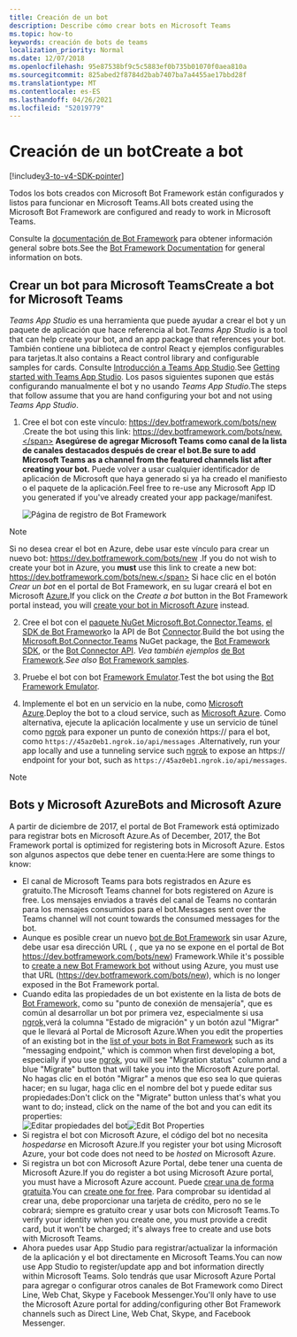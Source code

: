 ```yaml
---
title: Creación de un bot
description: Describe cómo crear bots en Microsoft Teams
ms.topic: how-to
keywords: creación de bots de teams
localization_priority: Normal
ms.date: 12/07/2018
ms.openlocfilehash: 95e87538bf9c5c5883ef0b735b01070f0aea810a
ms.sourcegitcommit: 825abed2f8784d2bab7407ba7a4455ae17bbd28f
ms.translationtype: MT
ms.contentlocale: es-ES
ms.lasthandoff: 04/26/2021
ms.locfileid: "52019779"
---
```

# <a name="create-a-bot"></a><span data-ttu-id="1432e-104">Creación de un bot</span><span class="sxs-lookup"><span data-stu-id="1432e-104">Create a bot</span></span>

[!include[v3-to-v4-SDK-pointer](~/includes/v3-to-v4-pointer-bots.md)]

<span data-ttu-id="1432e-105">Todos los bots creados con Microsoft Bot Framework están configurados y listos para funcionar en Microsoft Teams.</span><span class="sxs-lookup"><span data-stu-id="1432e-105">All bots created using the Microsoft Bot Framework are configured and ready to work in Microsoft Teams.</span></span>

<span data-ttu-id="1432e-106">Consulte la [documentación de Bot Framework](/azure/bot-service/?view=azure-bot-service-3.0&preserve-view=true) para obtener información general sobre bots.</span><span class="sxs-lookup"><span data-stu-id="1432e-106">See the [Bot Framework Documentation](/azure/bot-service/?view=azure-bot-service-3.0&preserve-view=true) for general information on bots.</span></span>

## <a name="create-a-bot-for-microsoft-teams"></a><span data-ttu-id="1432e-107">Crear un bot para Microsoft Teams</span><span class="sxs-lookup"><span data-stu-id="1432e-107">Create a bot for Microsoft Teams</span></span>

<span data-ttu-id="1432e-108">*Teams App Studio* es una herramienta que puede ayudar a crear el bot y un paquete de aplicación que hace referencia al bot.</span><span class="sxs-lookup"><span data-stu-id="1432e-108">*Teams App Studio* is a tool that can help create your bot, and an app package that references your bot.</span></span> <span data-ttu-id="1432e-109">También contiene una biblioteca de control React y ejemplos configurables para tarjetas.</span><span class="sxs-lookup"><span data-stu-id="1432e-109">It also contains a React control library and configurable samples for cards.</span></span> <span data-ttu-id="1432e-110">Consulte [Introducción a Teams App Studio](~/concepts/build-and-test/app-studio-overview.md).</span><span class="sxs-lookup"><span data-stu-id="1432e-110">See [Getting started with Teams App Studio](~/concepts/build-and-test/app-studio-overview.md).</span></span> <span data-ttu-id="1432e-111">Los pasos siguientes suponen que estás configurando manualmente el bot y no usando *Teams App Studio*.</span><span class="sxs-lookup"><span data-stu-id="1432e-111">The steps that follow assume that you are hand configuring your bot and not using *Teams App Studio*.</span></span>

1. <span data-ttu-id="1432e-112">Cree el bot con este vínculo: https://dev.botframework.com/bots/new .</span><span class="sxs-lookup"><span data-stu-id="1432e-112">Create the bot using this link: https://dev.botframework.com/bots/new.</span></span> <span data-ttu-id="1432e-113">**Asegúrese de agregar Microsoft Teams como canal de la lista de canales destacados después de crear el bot.**</span><span class="sxs-lookup"><span data-stu-id="1432e-113">**Be sure to add Microsoft Teams as a channel from the featured channels list after creating your bot.**</span></span> <span data-ttu-id="1432e-114">Puede volver a usar cualquier identificador de aplicación de Microsoft que haya generado si ya ha creado el manifiesto o el paquete de la aplicación.</span><span class="sxs-lookup"><span data-stu-id="1432e-114">Feel free to re-use any Microsoft App ID you generated if you've already created your app package/manifest.</span></span>

   ![Página de registro de Bot Framework](~/assets/images/bots/bfregister.png)

> [!NOTE]
> <span data-ttu-id="1432e-116">Si no desea crear el bot en  Azure, debe usar este vínculo para crear un nuevo bot: https://dev.botframework.com/bots/new .</span><span class="sxs-lookup"><span data-stu-id="1432e-116">If you do not wish to create your bot in Azure, you **must** use this link to create a new bot: https://dev.botframework.com/bots/new.</span></span> <span data-ttu-id="1432e-117">Si hace clic en el botón *Crear un bot* en el portal de Bot Framework, en su lugar creará el bot en Microsoft [Azure.](#bots-and-microsoft-azure)</span><span class="sxs-lookup"><span data-stu-id="1432e-117">If you click on the *Create a bot* button in the Bot Framework portal instead, you will [create your bot in Microsoft Azure](#bots-and-microsoft-azure) instead.</span></span>

2. <span data-ttu-id="1432e-118">Cree el bot con el [paquete NuGet Microsoft.Bot.Connector.Teams,](https://www.nuget.org/packages/Microsoft.Bot.Connector.Teams)  [el SDK de Bot Framework](https://github.com/microsoft/botframework-sdk)o la API de Bot [Connector](https://docs.microsoft.com/bot-framework/rest-api/bot-framework-rest-connector-api-reference).</span><span class="sxs-lookup"><span data-stu-id="1432e-118">Build the bot using the [Microsoft.Bot.Connector.Teams](https://www.nuget.org/packages/Microsoft.Bot.Connector.Teams) NuGet package, the  [Bot Framework SDK](https://github.com/microsoft/botframework-sdk), or the [Bot Connector API](https://docs.microsoft.com/bot-framework/rest-api/bot-framework-rest-connector-api-reference).</span></span> <span data-ttu-id="1432e-119">*Vea también ejemplos* [de Bot Framework](https://github.com/Microsoft/BotBuilder-Samples/blob/master/README.md).</span><span class="sxs-lookup"><span data-stu-id="1432e-119">*See also* [Bot Framework samples](https://github.com/Microsoft/BotBuilder-Samples/blob/master/README.md).</span></span>

3. <span data-ttu-id="1432e-120">Pruebe el bot con bot [Framework Emulator](https://docs.microsoft.com/bot-framework/debug-bots-emulator).</span><span class="sxs-lookup"><span data-stu-id="1432e-120">Test the bot using the [Bot Framework Emulator](https://docs.microsoft.com/bot-framework/debug-bots-emulator).</span></span>

4. <span data-ttu-id="1432e-121">Implemente el bot en un servicio en la nube, como [Microsoft Azure](https://azure.microsoft.com/).</span><span class="sxs-lookup"><span data-stu-id="1432e-121">Deploy the bot to a cloud service, such as [Microsoft Azure](https://azure.microsoft.com/).</span></span> <span data-ttu-id="1432e-122">Como alternativa, ejecute la aplicación localmente y use un servicio de túnel como [ngrok](https://ngrok.com) para exponer un punto de conexión https:// para el bot, como `https://45az0eb1.ngrok.io/api/messages` .</span><span class="sxs-lookup"><span data-stu-id="1432e-122">Alternatively, run your app locally and use a tunneling service such [ngrok](https://ngrok.com) to expose an https:// endpoint for your bot, such as `https://45az0eb1.ngrok.io/api/messages`.</span></span>

> [!NOTE]
> ## <a name="bots-and-microsoft-azure"></a><span data-ttu-id="1432e-123">Bots y Microsoft Azure</span><span class="sxs-lookup"><span data-stu-id="1432e-123">Bots and Microsoft Azure</span></span>
> <span data-ttu-id="1432e-124">A partir de diciembre de 2017, el portal de Bot Framework está optimizado para registrar bots en Microsoft Azure.</span><span class="sxs-lookup"><span data-stu-id="1432e-124">As of December, 2017, the Bot Framework portal is optimized for registering bots in Microsoft Azure.</span></span> <span data-ttu-id="1432e-125">Estos son algunos aspectos que debe tener en cuenta:</span><span class="sxs-lookup"><span data-stu-id="1432e-125">Here are some things to know:</span></span>
>
> * <span data-ttu-id="1432e-126">El canal de Microsoft Teams para bots registrados en Azure es gratuito.</span><span class="sxs-lookup"><span data-stu-id="1432e-126">The Microsoft Teams channel for bots registered on Azure is free.</span></span> <span data-ttu-id="1432e-127">Los mensajes enviados a través del canal de Teams no contarán para los mensajes consumidos para el bot.</span><span class="sxs-lookup"><span data-stu-id="1432e-127">Messages sent over the Teams channel will not count towards the consumed messages for the bot.</span></span>
> * <span data-ttu-id="1432e-128">Aunque es posible crear un nuevo [bot de Bot Framework](https://dev.botframework.com/bots/new) sin usar Azure, debe usar esa dirección URL ( , que ya no se expone en el portal de Bot https://dev.botframework.com/bots/new) Framework.</span><span class="sxs-lookup"><span data-stu-id="1432e-128">While it's possible to [create a new Bot Framework bot](https://dev.botframework.com/bots/new) without using Azure, you must use that URL (https://dev.botframework.com/bots/new), which is no longer exposed in the Bot Framework portal.</span></span>
> * <span data-ttu-id="1432e-129">Cuando edita las propiedades de un bot existente en la lista de bots de [Bot Framework,](https://dev.botframework.com/bots) como su "punto de conexión de mensajería", que es común al desarrollar un bot por primera vez, especialmente si usa [ngrok,](https://ngrok.com)verá la columna "Estado de migración" y un botón azul "Migrar" que le llevará al Portal de Microsoft Azure.</span><span class="sxs-lookup"><span data-stu-id="1432e-129">When you edit the properties of an existing bot in the [list of your bots in Bot Framework](https://dev.botframework.com/bots) such as its "messaging endpoint," which is common when first developing a bot, especially if you use [ngrok](https://ngrok.com), you will see "Migration status" column and a blue "Migrate" button that will take you into the Microsoft Azure portal.</span></span> <span data-ttu-id="1432e-130">No hagas clic en el botón "Migrar" a menos que eso sea lo que quieras hacer; en su lugar, haga clic en el nombre del bot y puede editar sus propiedades:</span><span class="sxs-lookup"><span data-stu-id="1432e-130">Don't click on the "Migrate" button unless that's what you want to do; instead, click on the name of the bot and you can edit its properties:</span></span></br>
   <span data-ttu-id="1432e-131">![Editar propiedades del bot](~/assets/images/bots/bf-migrate-bot-to-azure.png)</span><span class="sxs-lookup"><span data-stu-id="1432e-131">![Edit Bot Properties](~/assets/images/bots/bf-migrate-bot-to-azure.png)</span></span>
> * <span data-ttu-id="1432e-132">Si registra el bot con Microsoft Azure, el código del bot no necesita *hospedarse* en Microsoft Azure.</span><span class="sxs-lookup"><span data-stu-id="1432e-132">If you register your bot using Microsoft Azure, your bot code does not need to be *hosted* on Microsoft Azure.</span></span>
> * <span data-ttu-id="1432e-133">Si registra un bot con Microsoft Azure Portal, debe tener una cuenta de Microsoft Azure.</span><span class="sxs-lookup"><span data-stu-id="1432e-133">If you do register a bot using Microsoft Azure portal, you must have a Microsoft Azure account.</span></span> <span data-ttu-id="1432e-134">Puede [crear una de forma gratuita](https://azure.microsoft.com/free/).</span><span class="sxs-lookup"><span data-stu-id="1432e-134">You can [create one for free](https://azure.microsoft.com/free/).</span></span> <span data-ttu-id="1432e-135">Para comprobar su identidad al crear una, debe proporcionar una tarjeta de crédito, pero no se le cobrará; siempre es gratuito crear y usar bots con Microsoft Teams.</span><span class="sxs-lookup"><span data-stu-id="1432e-135">To verify your identity when you create one, you must provide a credit card, but it won't be charged; it's always free to create and use bots with Microsoft Teams.</span></span>
> * <span data-ttu-id="1432e-136">Ahora puedes usar App Studio para registrar/actualizar la información de la aplicación y el bot directamente en Microsoft Teams.</span><span class="sxs-lookup"><span data-stu-id="1432e-136">You can now use App Studio to register/update app and bot information directly within Microsoft Teams.</span></span> <span data-ttu-id="1432e-137">Solo tendrás que usar Microsoft Azure Portal para agregar o configurar otros canales de Bot Framework como Direct Line, Web Chat, Skype y Facebook Messenger.</span><span class="sxs-lookup"><span data-stu-id="1432e-137">You'll only have to use the Microsoft Azure portal for adding/configuring other Bot Framework channels such as Direct Line, Web Chat, Skype, and Facebook Messenger.</span></span>
